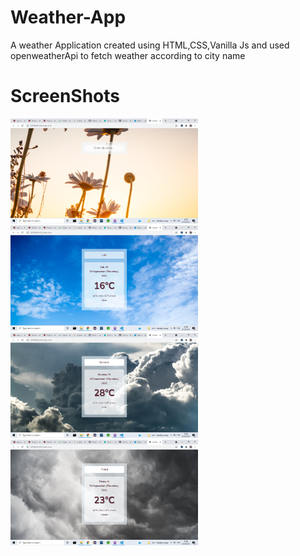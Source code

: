 # Weather-App
A weather Application created using HTML,CSS,Vanilla Js and used openweatherApi to fetch weather according to city name 

# ScreenShots
<img src="Screenshots/sunny.png" width="300">
<img src="Screenshots/clear.png" width="300">
<img src="Screenshots/haze.png" width="300">
<img src="Screenshots/cloudy.png" width="300">
